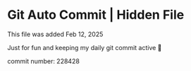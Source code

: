 # Git Auto Commit | Hidden File

This file was added Feb 12, 2025

Just for fun and keeping my daily git commit active 🤪

commit number: 228428
